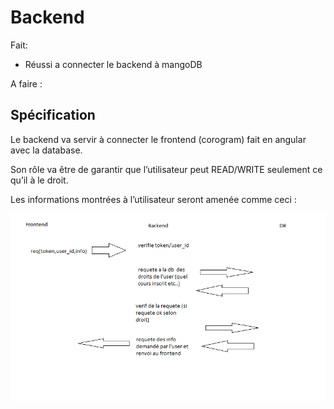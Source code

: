 # Backend 

Fait:

* Réussi a connecter le backend à mangoDB

A faire : 







## Spécification

Le backend va servir à connecter le frontend (corogram) fait en angular avec la database. 

Son rôle va être de garantir que l’utilisateur peut READ/WRITE seulement ce qu’il à le droit. 

Les informations montrées à l’utilisateur seront amenée comme ceci : 

![image-20200427163528833](images/first_spec)

